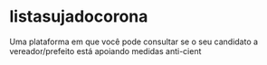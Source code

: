 # listasujadocorona
Uma plataforma em que você pode consultar se o seu candidato a vereador/prefeito está apoiando medidas anti-cient
